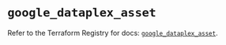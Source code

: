 # `google_dataplex_asset`

Refer to the Terraform Registry for docs: [`google_dataplex_asset`](https://registry.terraform.io/providers/hashicorp/google/5.18.0/docs/resources/dataplex_asset).
